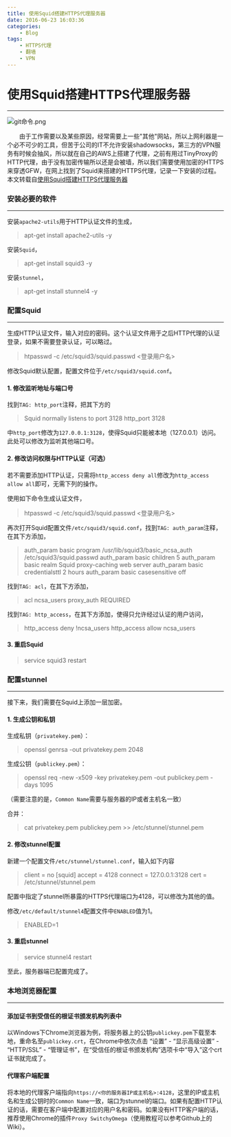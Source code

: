 ```yaml
---
title: 使用Squid搭建HTTPS代理服务器
date: 2016-06-23 16:03:36
categories: 
	- Blog
tags: 
	- HTTPS代理
	- 翻墙
	- VPN
---
```

# 使用Squid搭建HTTPS代理服务器
------

![git命令.png](http://ww2.sinaimg.cn/large/6b118931jw1f1txai3gspj20xb0xcter.jpg)

　　由于工作需要以及某些原因，经常需要上一些"其他"网站，所以上网利器是一个必不可少的工具，但苦于公司的IT不允许安装shadowsocks，第三方的VPN服务有时候会抽风，所以就在自己的AWS上搭建了代理，之前有用过TinyProxy的HTTP代理，由于没有加密传输所以还是会被墙，所以我们需要使用加密的HTTPS来穿透GFW，在网上找到了Squid来搭建的HTTPS代理，记录一下安装的过程。
本文转载自[使用Squid搭建HTTPS代理服务器](http://www.predatorray.me/%E5%9C%A8VPS%E4%B8%8A%E6%90%AD%E5%BB%BASquid%E4%BB%A3%E7%90%86%E6%9C%8D%E5%8A%A1%E5%99%A8/)
<!-- more -->
### **安装必要的软件**
------
安装`apache2-utils`用于HTTP认证文件的生成，
> apt-get install apache2-utils -y

安装`Squid`，

> apt-get install squid3 -y

安装`stunnel`，

> apt-get install stunnel4 -y

### **配置Squid**
------
生成HTTP认证文件，输入对应的密码。这个认证文件用于之后HTTP代理的认证登录，如果不需要登录认证，可以略过。
> htpasswd -c /etc/squid3/squid.passwd <登录用户名>

修改Squid默认配置，配置文件位于`/etc/squid3/squid.conf`。
#### **1. 修改监听地址与端口号**

找到`TAG: http_port`注释，把其下方的

> Squid normally listens to port 3128
> http_port 3128

中`http_port`修改为`127.0.0.1:3128`，使得Squid只能被本地（127.0.0.1）访问。此处可以修改为监听其他端口号。

#### **2. 修改访问权限与HTTP认证（可选）**

若不需要添加HTTP认证，只需将`http_access deny all`修改为`http_access allow all`即可，无需下列的操作。

使用如下命令生成认证文件，

> htpasswd -c /etc/squid3/squid.passwd <登录用户名>

再次打开Squid配置文件`/etc/squid3/squid.conf`，找到`TAG: auth_param`注释，在其下方添加，

> auth_param basic program /usr/lib/squid3/basic_ncsa_auth /etc/squid3/squid.passwd
> auth_param basic children 5
> auth_param basic realm Squid proxy-caching web server
> auth_param basic credentialsttl 2 hours
> auth_param basic casesensitive off

找到`TAG: acl`，在其下方添加，

> acl ncsa_users proxy_auth REQUIRED

找到`TAG: http_access`，在其下方添加，使得只允许经过认证的用户访问，

> http_access deny !ncsa_users
> http_access allow ncsa_users

#### **3. 重启Squid**

> service squid3 restart

### **配置stunnel**
------

接下来，我们需要在Squid上添加一层加密。

#### **1. 生成公钥和私钥**

生成私钥（`privatekey.pem`）：

> openssl genrsa -out privatekey.pem 2048

生成公钥（`publickey.pem`）：

> openssl req -new -x509 -key privatekey.pem -out publickey.pem -days 1095

（需要注意的是，`Common Name`需要与服务器的IP或者主机名一致）

合并：

> cat privatekey.pem publickey.pem >> /etc/stunnel/stunnel.pem

#### **2. 修改stunnel配置**

新建一个配置文件`/etc/stunnel/stunnel.conf`，输入如下内容

> client = no
> [squid]
> accept = 4128
> connect = 127.0.0.1:3128
> cert = /etc/stunnel/stunnel.pem

配置中指定了stunnel所暴露的HTTPS代理端口为4128，可以修改为其他的值。

修改`/etc/default/stunnel4`配置文件中`ENABLED`值为1。

> ENABLED=1

#### **3. 重启stunnel**

> service stunnel4 restart

至此，服务器端已配置完成了。

### **本地浏览器配置**
------
#### **添加证书到受信任的根证书颁发机构列表中**


以Windows下Chrome浏览器为例，将服务器上的公钥`publickey.pem`下载至本地，重命名至`publickey.crt`，在Chrome中依次点击 “设置” - “显示高级设置” - “HTTP/SSL” - “管理证书”，在“受信任的根证书颁发机构”选项卡中“导入”这个crt证书就完成了。

#### **代理客户端配置**

将本地的代理客户端指向`https://<你的服务器IP或主机名>:4128`，这里的IP或主机名和生成公钥时的`Common Name`一致，端口为stunnel的端口。如果有配置HTTP认证的话，需要在客户端中配置对应的用户名和密码。如果没有HTTP客户端的话，推荐使用Chrome的插件`Proxy SwitchyOmega`（使用教程可以参考Github上的Wiki）。

